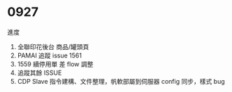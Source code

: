 # 0927

進度

1. 全聯印花後台 商品/罐頭頁
2. PAMAI 追蹤 issue 1561
3. 1559 續停用單 差 flow 調整
4. 追蹤其餘 ISSUE
5. CDP Slave 指令建構、文件整理，帆軟部屬到伺服器 config 同步，樣式 bug
